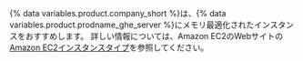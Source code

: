 {% data variables.product.company_short %}は、{% data variables.product.prodname_ghe_server %}にメモリ最適化されたインスタンスをおすすめします。 詳しい情報については、Amazon EC2のWebサイトの[Amazon EC2インスタンスタイプ](https://aws.amazon.com/ec2/instance-types/#Memory_Optimized)を参照してください。

